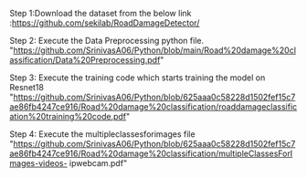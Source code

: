 Step 1:Download the dataset from the below link
:https://github.com/sekilab/RoadDamageDetector/

Step 2: Execute the Data Preprocessing python file.
        "https://github.com/SrinivasA06/Python/blob/main/Road%20damage%20classification/Data%20Preprocessing.pdf"

Step 3: Execute the training code which starts training the model on Resnet18
        "https://github.com/SrinivasA06/Python/blob/625aaa0c58228d1502fef15c7ae86fb4247ce916/Road%20damage%20classification/roaddamageclassification%20training%20code.pdf"


Step 4: Execute the multipleclassesforimages file
        "https://github.com/SrinivasA06/Python/blob/625aaa0c58228d1502fef15c7ae86fb4247ce916/Road%20damage%20classification/multipleClassesForImages-videos-                        ipwebcam.pdf"


